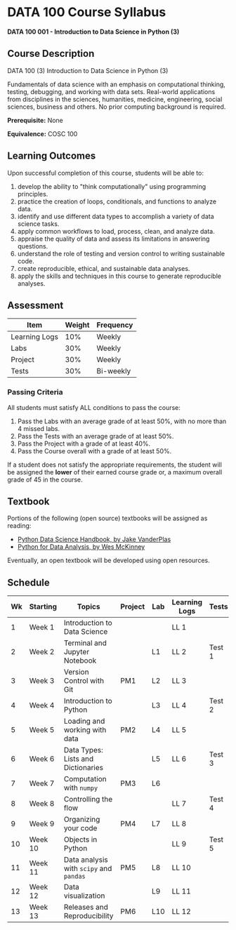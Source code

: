 # DATA 100 Course Syllabus

**DATA 100 001 - Introduction to Data Science in Python (3)**

## Course Description

DATA 100 (3) Introduction to Data Science in Python (3)

Fundamentals of data science with an emphasis on computational thinking, testing, debugging, and working with data sets. Real-world applications from disciplines in the sciences, humanities, medicine, engineering, social sciences, business and others. No prior computing background is required.

**Prerequisite:** None

**Equivalence:** COSC 100

## Learning Outcomes

Upon successful completion of this course, students will be able to:

1. develop the ability to "think computationally" using programming principles.
1. practice the creation of loops, conditionals, and functions to analyze data.
1. identify and use different data types to accomplish a variety of data science tasks.
1. apply common workflows to load, process, clean, and analyze data.
1. appraise the quality of data and assess its limitations in answering questions.
1. understand the role of testing and version control to writing sustainable code.
1. create reproducible, ethical, and sustainable data analyses.
1. apply the skills and techniques in this course to generate reproducible analyses.

## Assessment

| Item           | Weight | Frequency       |
|----------------|--------|-----------------|
| Learning Logs  | 10%    | Weekly          |
| Labs           | 30%    | Weekly          |
| Project        | 30%    | Weekly          |
| Tests          | 30%    | Bi-weekly       |

### Passing Criteria

All students must satisfy ALL conditions to pass the course:

1. Pass the Labs with an average grade of at least 50%, with no more than 4 missed labs.
1. Pass the Tests with an average grade of at least 50%.
1. Pass the Project with a grade of at least 40%.
1. Pass the Course overall with a grade of at least 50%.

If a student does not satisfy the appropriate requirements, the student will be assigned the **lower** of their earned course grade or, a maximum overall grade of 45 in the course.

## Textbook

Portions of the following (open source) textbooks will be assigned as reading:

- [Python Data Science Handbook, by Jake VanderPlas](https://github.com/jakevdp/PythonDataScienceHandbook)
- [Python for Data Analysis, by Wes McKinney](https://github.com/wesm/pydata-book)

Eventually, an open textbook will be developed using open resources.

## Schedule

| Wk | Starting | Topics                                  | Project | Lab | Learning Logs | Tests  |
|----|----------|-----------------------------------------|---------|-----|---------------|--------|
| 1  | Week 1   | Introduction to Data Science            |         |     | LL 1          |        |
| 2  | Week 2   | Terminal and Jupyter Notebook           |         | L1  | LL 2          | Test 1 |
| 3  | Week 3   | Version Control with Git                | PM1     | L2  | LL 3          |        |
| 4  | Week 4   | Introduction to Python                  |         | L3  | LL 4          | Test 2 |
| 5  | Week 5   | Loading and working with data           | PM2     | L4  | LL 5          |        |
| 6  | Week 6   | Data Types: Lists and Dictionaries      |         | L5  | LL 6          | Test 3 |
| 7  | Week 7   | Computation with `numpy`                | PM3     | L6  |               |        |
| 8  | Week 8   | Controlling the flow                    |         |     | LL 7          | Test 4 |
| 9  | Week 9   | Organizing your code                    | PM4     | L7  | LL 8          |        |
| 10 | Week 10  | Objects in Python                       |         |     | LL 9          | Test 5 |
| 11 | Week 11  | Data analysis with `scipy` and `pandas` | PM5     | L8  | LL 10         |        |
| 12 | Week 12  | Data visualization                      |         | L9  | LL 11         |        |
| 13 | Week 13  | Releases and Reproducibility            | PM6     | L10 | LL 12         |        |
